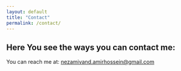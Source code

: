 ```yaml
---
layout: default
title: "Contact"
permalink: /contact/
---
```











## Here You see the ways you can contact me:
You can reach me at: [nezamivand.amirhossein@gmail.com](mailto:your-email@example.com)

